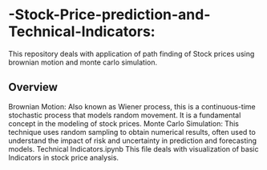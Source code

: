 # -Stock-Price-prediction-and-Technical-Indicators:
This repository deals with application of path finding of Stock prices using brownian motion and monte carlo simulation.

## Overview
Brownian Motion: Also known as Wiener process, this is a continuous-time stochastic process that models random movement. It is a fundamental concept in the modeling of stock prices.
Monte Carlo Simulation: This technique uses random sampling to obtain numerical results, often used to understand the impact of risk and uncertainty in prediction and forecasting models.
Technical Indicators.ipynb
This file deals with visualization of basic Indicators in stock price analysis.
